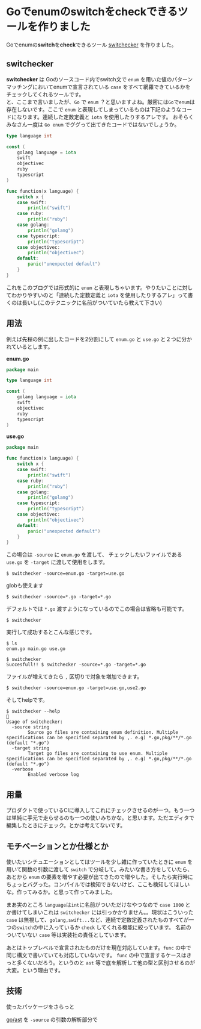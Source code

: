# Goでenumのswitchをcheckできるツールを作りました

Goでenumの**switch**を**check**できるツール [switchecker](https://github.com/bannzai/switchecker) を作りました。

## switchecker
**switchecker** は Goのソースコード内でswitch文で `enum` を用いた値のパターンマッチングにおいてenumで宣言されている `case` をすべて網羅できているかをチェックしてくれるツールです。  
と、ここまで言いましたが、`Go` で `enum` ？と思いますよね。厳密には`Go`で`enum`は存在しないです。ここで `enum` と表現してしまっているものは下記のようなコードになります。連続した定数定義と `iota` を使用したりするアレです。 おそらくみなさん一度は `Go enum` でググって出てきたコードではないでしょうか。

```go
type language int

const (
	golang language = iota
	swift
	objectivec
	ruby
	typescript
)

func function(x language) {
	switch x {
	case swift:
		println("swift")
	case ruby:
		println("ruby")
	case golang:
		println("golang")
	case typescript:
		println("typescript")
	case objectivec:
		println("objectivec")
	default:
		panic("unexpected default")
	}
}
```

これをこのブログでは形式的に `enum` と表現しちゃいます。やりたいことに対してわかりやすいのと「連続した定数定義と `iota` を使用したりするアレ」って書くのは長いし(このテクニックに名前がついていたら教えて下さい)  

## 用法

例えば先程の例に出したコードを2分割にして `enum.go` と `use.go` と２つに分かれているとします。

**enum.go**
```go
package main

type language int

const (
	golang language = iota
	swift
	objectivec
	ruby
	typescript
)
```

**use.go**
```go
package main

func function(x language) {
	switch x {
	case swift:
		println("swift")
	case ruby:
		println("ruby")
	case golang:
		println("golang")
	case typescript:
		println("typescript")
	case objectivec:
		println("objectivec")
	default:
		panic("unexpected default")
	}
}
```

この場合は `-source` に `enum.go` を渡して、 チェックしたいファイルである `use.go` を `-target` に渡して使用をします。

```shell
$ switchecker -source=enum.go -target=use.go
```

globも使えます
```shell
$ switchecker -source=*.go -target=*.go
```

デフォルトでは `*.go` 渡すようになっているのでこの場合は省略も可能です。
```shell
$ switchecker 
```

実行して成功するとこんな感じです。
```shell
$ ls
enum.go main.go use.go

$ switchecker
Succesfull!! $ switchecker -source=*.go -target=*.go
```

ファイルが増えてきたら `,` 区切りで対象を増加できます。
```shell
$ switchecker -source=enum.go -target=use.go,use2.go
```

そしてhelpです。
```
$ switchecker --help                                                                                      
Usage of switchecker:
  -source string
        Source go files are containing enum definition. Multiple specifications can be specified separated by ,. e.g) *.go,pkg/**/*.go  (default "*.go")
  -target string
        Target go files are containing to use enum. Multiple specifications can be specified separated by ,. e.g) *.go,pkg/**/*.go  (default "*.go")
  -verbose
        Enabled verbose log
```

## 用量
プロダクトで使っているCIに導入してこれにチェックさせるのが一つ。もう一つは単純に手元で走らせるのも一つの使いみちかな。と思います。ただエディタで編集したときにチェック。とかは考えてないです。

## モチベーションとか仕様とか
使いたいシチュエーションとしてはツールを少し雑に作っていたときに `enum` を用いて関数の引数に渡して `switch` で分岐して。みたいな書き方をしていたら、あとから `enum` の要素を増やす必要が出てきたので増やした。そしたら実行時にちょっとバグった。コンパイルでは検知できないけど、ここも検知してほしいな。作ってみるか。と思って作ってみました。  

まあ実のところ `language`は`int`に名前がついただけなやつなので `case 1000` とか書けてしまいこれは `switchecker` には引っかかりません。。現状はこういった `case` は無視して、`golang,swift...`など、連続で定数定義されたものすべてが一つの`switch`の中に入っているか `check` してくれる機能に絞っています。 名前のついていない `case` 等は実装社の責任としています。

あとはトップレベルで宣言されたものだけを現在対応しています。`func` の中で同じ構文で書いていても対応していないです。 `func` の中で宣言するケースはきっと多くないだろう。というのと `ast` 等で底を解析して他の型と区別させるのが大変。という理由です。

## 技術
使ったパッケージをさらっと

[go/ast](https://golang.org/pkg/go/ast/) を `-source` の引数の解析部分で  
